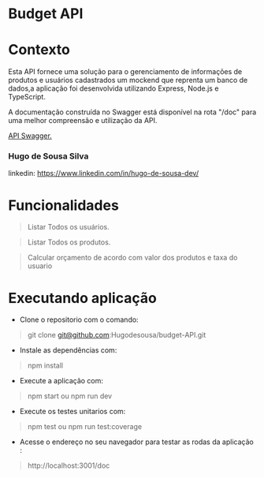 

# Budget API
 
# Contexto
 

Esta API fornece uma solução para o gerenciamento de informações de produtos e usuários cadastrados um mockend que reprenta um banco de dados,a aplicação foi desenvolvida utilizando Express, Node.js e TypeScript. 


A documentação construída no Swagger está disponível na rota "/doc" para uma melhor compreensão e utilização da API.

[API Swagger.](https://talker-manager-production.up.railway.app/doc/)


### Hugo de Sousa Silva
linkedin: https://www.linkedin.com/in/hugo-de-sousa-dev/


# Funcionalidades

> Listar Todos os usuários.

> Listar Todos os produtos.

> Calcular orçamento de acordo com valor dos produtos e taxa do usuario
 

# Executando aplicação

* Clone o repositorio com o comando:
> git clone git@github.com:Hugodesousa/budget-API.git

* Instale as dependências com:
> npm install

* Execute a aplicação com:
 > npm start ou npm run dev

 * Execute os testes unitarios com:
 > npm test ou npm run test:coverage
 
* Acesse o endereço no seu navegador para testar as rodas da aplicação :
 > http://localhost:3001/doc
#
